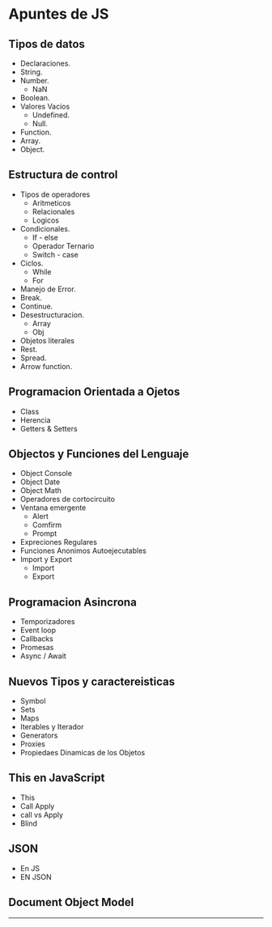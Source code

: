 # Apuntes de JS

## Tipos de datos

- Declaraciones.
- String.
- Number.
  - NaN
- Boolean.
- Valores Vacios
  - Undefined.
  - Null.
- Function.
- Array.
- Object.

## Estructura de control

- Tipos de operadores
  - Aritmeticos
  - Relacionales
  - Logicos
- Condicionales.
  - If - else
  - Operador Ternario
  - Switch - case
- Ciclos.
  - While
  - For
- Manejo de Error.
- Break.
- Continue.
- Desestructuracion.
  - Array
  - Obj
- Objetos literales
- Rest.
- Spread.
- Arrow function.

## Programacion Orientada a Ojetos

- Class
- Herencia
- Getters & Setters

## Objectos y Funciones del Lenguaje

- Object Console
- Object Date
- Object Math
- Operadores de cortocircuito
- Ventana emergente
  - Alert
  - Comfirm
  - Prompt
- Expreciones Regulares
- Funciones Anonimos Autoejecutables
- Import y Export
  - Import
  - Export

## Programacion Asincrona

- Temporizadores
- Event loop
- Callbacks
- Promesas
- Async / Await

## Nuevos Tipos y caractereisticas

- Symbol
- Sets
- Maps
- Iterables y Iterador
- Generators
- Proxies
- Propiedaes Dinamicas de los Objetos

## This en JavaScript

- This
- Call Apply
- call vs Apply
- Blind

## JSON

- En JS
- EN JSON

## Document Object Model

---
